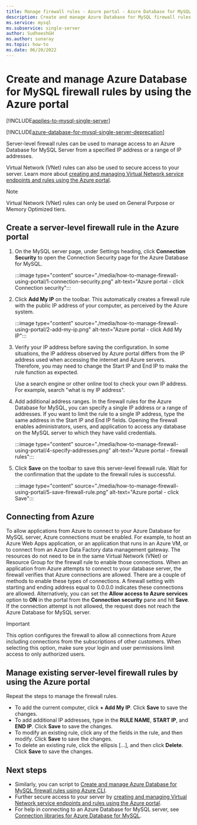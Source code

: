 ```yaml
---
title: Manage firewall rules - Azure portal - Azure Database for MySQL
description: Create and manage Azure Database for MySQL firewall rules using the Azure portal
ms.service: mysql
ms.subservice: single-server
author: SudheeshGH
ms.author: sunaray
ms.topic: how-to
ms.date: 06/20/2022
---
```


# Create and manage Azure Database for MySQL firewall rules by using the Azure portal

[!INCLUDE[applies-to-mysql-single-server](../includes/applies-to-mysql-single-server.md)]

[!INCLUDE[azure-database-for-mysql-single-server-deprecation](~/reusable-content/ce-skilling/azure/includes/mysql/includes/azure-database-for-mysql-single-server-deprecation.md)]

Server-level firewall rules can be used to manage access to an Azure Database for MySQL Server from a specified IP address or a range of IP addresses. 

Virtual Network (VNet) rules can also be used to secure access to your server. Learn more about [creating and managing Virtual Network service endpoints and rules using the Azure portal](how-to-manage-vnet-using-portal.md).

> [!NOTE]
> Virtual Network (VNet) rules can only be used on General Purpose or Memory Optimized tiers.

## Create a server-level firewall rule in the Azure portal

1. On the MySQL server page, under Settings heading, click **Connection Security** to open the Connection Security page for the Azure Database for MySQL.

   :::image type="content" source="./media/how-to-manage-firewall-using-portal/1-connection-security.png" alt-text="Azure portal - click Connection security":::

2. Click **Add My IP** on the toolbar. This automatically creates a firewall rule with the public IP address of your computer, as perceived by the Azure system.

   :::image type="content" source="./media/how-to-manage-firewall-using-portal/2-add-my-ip.png" alt-text="Azure portal - click Add My IP":::

3. Verify your IP address before saving the configuration. In some situations, the IP address observed by Azure portal differs from the IP address used when accessing the internet and Azure servers. Therefore, you may need to change the Start IP and End IP to make the rule function as expected.

   Use a search engine or other online tool to check your own IP address. For example, search "what is my IP address".

4. Add additional address ranges. In the firewall rules for the Azure Database for MySQL, you can specify a single IP address or a range of addresses. If you want to limit the rule to a single IP address, type the same address in the Start IP and End IP fields. Opening the firewall enables administrators, users, and application to access any database on the MySQL server to which they have valid credentials.

   :::image type="content" source="./media/how-to-manage-firewall-using-portal/4-specify-addresses.png" alt-text="Azure portal - firewall rules":::

5. Click **Save** on the toolbar to save this server-level firewall rule. Wait for the confirmation that the update to the firewall rules is  successful.

   :::image type="content" source="./media/how-to-manage-firewall-using-portal/5-save-firewall-rule.png" alt-text="Azure portal - click Save":::

## Connecting from Azure
To allow applications from Azure to connect to your Azure Database for MySQL server, Azure connections must be enabled. For example, to host an Azure Web Apps application, or an application that runs in an Azure VM, or to connect from an Azure Data Factory data management gateway. The resources do not need to be in the same Virtual Network (VNet) or Resource Group for the firewall rule to enable those connections. When an application from Azure attempts to connect to your database server, the firewall verifies that Azure connections are allowed. There are a couple of methods to enable these types of connections. A firewall setting with starting and ending address equal to 0.0.0.0 indicates these connections are allowed. Alternatively, you can set the **Allow access to Azure services** option to **ON** in the portal from the **Connection security** pane and hit **Save**. If the connection attempt is not allowed, the request does not reach the Azure Database for MySQL server.

> [!IMPORTANT]
> This option configures the firewall to allow all connections from Azure including connections from the subscriptions of other customers. When selecting this option, make sure your login and user permissions limit access to only authorized users.
> 

## Manage existing server-level firewall rules by using the Azure portal
Repeat the steps to manage the firewall rules.
* To add the current computer, click **+ Add My IP**. Click **Save** to save the changes.
* To add additional IP addresses, type in the **RULE NAME**, **START IP**, and **END IP**. Click **Save** to save the changes.
* To modify an existing rule, click any of the fields in the rule, and then modify. Click **Save** to save the changes.
* To delete an existing rule, click the ellipsis […], and then click **Delete**. Click **Save** to save the changes.


## Next steps
- Similarly, you can script to [Create and manage Azure Database for MySQL firewall rules using Azure CLI](how-to-manage-firewall-using-cli.md).
- Further secure access to your server by [creating and managing Virtual Network service endpoints and rules using the Azure portal](how-to-manage-vnet-using-portal.md).
- For help in connecting to an Azure Database for MySQL server, see [Connection libraries for Azure Database for MySQL](../flexible-server/concepts-connection-libraries.md).                                                                                                                                                                                                                                                                                                                                                                                                                                                                                                                                                                                                                                                                                                                                                                                                                                                                                                                                                                                                                                                                                                                                                                                                                                                                                                                                                                                                                                                                                                                                                                                                                                                                                                                                                                                                                                                                                                                                                                                                                                                                                                                                                                                                                                                                                                                                                                                                                                                                                                                                                                                                                                                                                                                                                                                                                                                                                                                                                                                                                                                                                                                 
